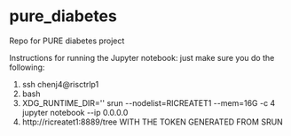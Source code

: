 # pure_diabetes
Repo for PURE diabetes project


Instructions for running the Jupyter notebook:
just make sure you do the following:

1. ssh chenj4@risctrlp1
2. bash
3. XDG_RUNTIME_DIR='' srun --nodelist=RICREATET1 --mem=16G -c 4 jupyter notebook --ip 0.0.0.0
4. http://ricreatet1:8889/tree WITH THE TOKEN GENERATED FROM SRUN
